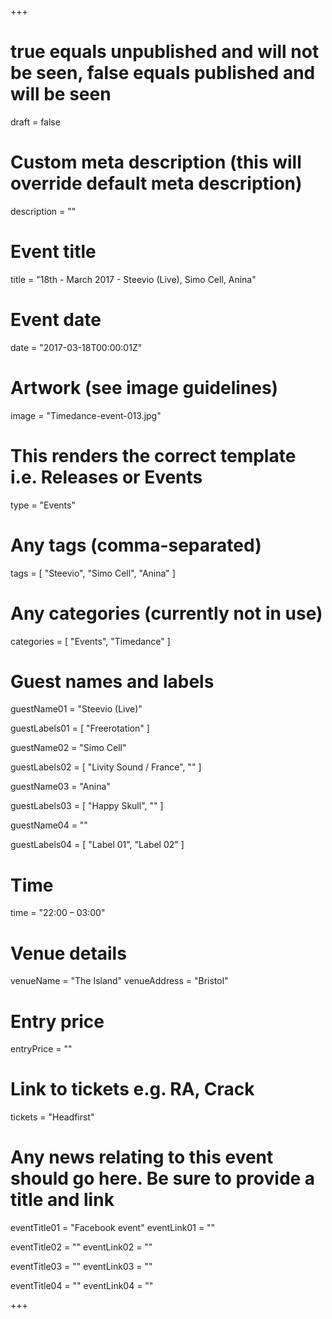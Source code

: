 +++

# true equals unpublished and will not be seen, false equals published and will be seen
draft = false

# Custom meta description (this will override default meta description)
description = ""

# Event title
title = "18th - March 2017 - Steevio (Live), Simo Cell, Anina"

# Event date
date = "2017-03-18T00:00:01Z"

# Artwork (see image guidelines)
image = "Timedance-event-013.jpg"

# This renders the correct template i.e. Releases or Events
type = "Events"

# Any tags (comma-separated)
tags = [ 
	"Steevio",
	"Simo Cell",
	"Anina" 
]

# Any categories (currently not in use)
categories = [
  "Events",
  "Timedance"
]

# Guest names and labels
guestName01 = "Steevio (Live)"

guestLabels01 = [
	"Freerotation"
]

guestName02 = "Simo Cell"

guestLabels02 = [
	"Livity Sound / France",
	""
]

guestName03 = "Anina"

guestLabels03 = [
	"Happy Skull",
	""
]

guestName04 = ""

guestLabels04 = [
	"Label 01",
	"Label 02"
]

# Time
time = "22:00 – 03:00"

# Venue details
venueName = "The Island"
venueAddress = "Bristol"

# Entry price
entryPrice = ""

# Link to tickets e.g. RA, Crack 
tickets = "Headfirst"

# Any news relating to this event should go here. Be sure to provide a title and link
eventTitle01 = "Facebook event"
eventLink01 = ""

eventTitle02 = ""
eventLink02 = ""

eventTitle03 = ""
eventLink03 = ""

eventTitle04 = ""
eventLink04 = ""


+++
